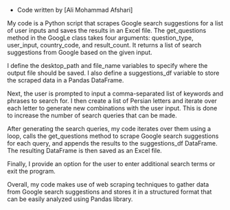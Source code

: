  * Code written by [Ali Mohammad Afshari]

My code is a Python script that scrapes Google search suggestions for a list of user inputs and saves the results in an Excel file. The get_questions method in the GoogLe class takes four arguments: question_type, user_input, country_code, and result_count. It returns a list of search suggestions from Google based on the given input.

I define the desktop_path and file_name variables to specify where the output file should be saved. I also define a suggestions_df variable to store the scraped data in a Pandas DataFrame.

Next, the user is prompted to input a comma-separated list of keywords and phrases to search for. I then create a list of Persian letters and iterate over each letter to generate new combinations with the user input. This is done to increase the number of search queries that can be made.

After generating the search queries, my code iterates over them using a loop, calls the get_questions method to scrape Google search suggestions for each query, and appends the results to the suggestions_df DataFrame. The resulting DataFrame is then saved as an Excel file.

Finally, I provide an option for the user to enter additional search terms or exit the program.

Overall, my code makes use of web scraping techniques to gather data from Google search suggestions and stores it in a structured format that can be easily analyzed using Pandas library.

